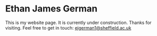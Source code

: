 # Ethan James German

This is my website page. It is currently under construction. Thanks for visiting. Feel free to get in touch: ejgerman1@sheffield.ac.uk

